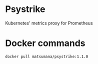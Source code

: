# Psystrike

Kubernetes' metrics proxy for Prometheus

# Docker commands

```
docker pull matsumana/psystrike:1.1.0
```
